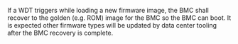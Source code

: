If a WDT triggers while loading a new firmware image, the BMC shall
recover to the golden (e.g. ROM) image for the BMC so the BMC can
boot.  It is expected other firmware types will be updated by data
center tooling after the BMC recovery is complete.
